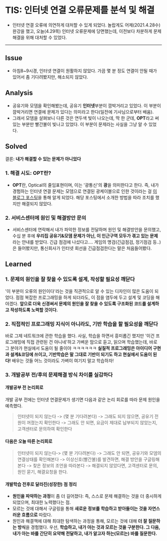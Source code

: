 # TIS: 인터넷 연결 오류문제를 분석 및 해결
* 인터넷 연결 오류에 의연하게 대처할 수 있게 되었다.
놀랍게도 어제(2021.4.28수)완강을 했고, 오늘(4.29목) 인터넷 오류문제에 당면했는데, 이전보다 차분하게 문제해결을 위해 대처할 수 있었다.
----

## Issue
* 아침8~9시경, 인터넷 연결이 원활하지 않았다. 가끔 몇 분 정도 연결이 안될 때가 있어서 좀 기다려봤지만, 해소되지 않았다.



## Analysis
* 공유기와 모뎀을 확인해봤는데, 공유기 **인터넷**부분이 깜박거리고 있었다. 이 부분이 깜박거리면 연결에 문제가 있다는 의미라고 한다(일전에 기사님으로부터 배움).
* 그래서 모뎀을 살펴보니 다른 것은 연두색 빛이 나오는데, 딱 한 군데, **OPT**라고 써있는 부분만 빨간불이 빛나고 있었다. 이 부분이 문제라는 사실을 그냥 알 수 있었다.



## Solved
결론: **내가 해결할 수 있는 문제가 아니었다**

### 1. 해결 시도: OPT란?
* **OPT**란, Optical의 줄임표현이며, 이는 '광통신'의 **광**을 의미한다고 한다. 즉, 내가 경험하는 인터넷 연결 문제는 모뎀으로 연결된 광케이블으로 인한 것이라는 걸 [이 블로그 포스팅](https://johngamgul.tistory.com/entry/%EC%9D%B8%ED%84%B0%EB%84%B7-%EB%AA%A8%EB%8E%80-OPT%EC%97%90-%EB%B9%A8%EA%B0%84%EB%B6%88%EC%9D%B4-%EB%93%A4%EC%96%B4%EC%98%A4%EA%B3%A0-%EC%9D%B8%ED%84%B0%EB%84%B7-%EC%95%88%EB%90%A0-%EB%95%8C-%ED%95%B4%EA%B2%B0%EB%B0%A9%EB%B2%95)을 통해 알게 되었다. 해당 포스팅에서 소개한 방법을 따라 조치를 했지만 해결되지 않았다.

### 2. 서비스센터에 원인 및 해결방안 문의
* 서비스센터에 연락해서 내가 파악한 정보를 전달하며 원인 및 해결방안을 문의했고, 수십 분 후에 **우리집 공유기&모뎀 문제가 아닌, 이 인근구역 모두가 겪고 있는 문제**라는 안내를 받았다. 긴급 점검에 나섰다고.... 게임의 명검(긴급점검, 정기점검 등..)은 들어봤지만, 통신회사가 인터넷 회선을 긴급점검한다는 말은 처음들어봤다.



## Learned
### 1. 문제의 원인을 잘 찾을 수 있도록 설계, 작성할 필요성 깨닫다
'이 부분이 오류의 원인이다'라는 것을 직관적으로 알 수 있는 디자인이 많은 도움이 되었다. 점점 복잡한 프로그래밍을 하게 되더라도, 이 점을 염두에 두고 설계 및 코딩을 해야겠다. **앞으로 더욱 신경써서 문제의 원인을 잘 찾을 수 있도록 구조화된 코드를 설계하고 작성하도록 노력할 것이다.**

### 2. 직접적인 프로그래밍 지식이 아니라도, 기반 학습을 할 필요성을 깨닫다
바로 그제 네트워크에 관한 학습을 했다. 사실, 학습을 하면서 흥미롭긴 했지만 '이건 프로그래밍에 직접 관련된 건 아니네'하고 가벼운 맘으로 듣고, 읽으며 학습했는데, 바로 그 분야가 현실에서 도움이 될 줄이야 ㅋㅋㅋㅋㅋㅋ **실질적 프로그래밍은 아이디어 구현과 설계&코딩에 쓰이고, 기반학습은 말 그대로 기반이 되기도 하고 현실에서 도움이 된다!** 배우는 것들 어느 것이라도 가벼이 여기지 말고 학습하자!

### 3. 개발공부 전/후의 문제해결 방식 차이를 실감하다
#### 개발공부 전 논리회로
개발 공부 전에는 인터넷 연결문제가 생기면 다음과 같은 논리 회로를 따라 문제 원인을 예측했다.
> 인터넷이 되지 않는다 -> (몇 분 기다려본다) -> 그래도 되지 않으면, 공유기 전원이 꺼졌는지 확인한다 -> 그래도 안 되면, 요금이 제대로 납부되지 않았는지, 고객센터로 문의하여 확인한다
#### 다음은 오늘 따른 논리회로
> 인터넷이 되지 않는다-> (몇 분 기다려본다) -> 그래도 안 되면, 공유기와 모뎀의 연결상태를 확인해본다 -> 이상신호(빨간불)를 발견하면, 해결 방안을 구글링해본다 -> 찾은 정보의 조언을 따라본다 -> 해결되지 않았다면, 고객센터로 문의, 원인 묻기, 해결요청을 한다.


#### 개발학습 전후로 달라진(성장한) 점 정리
* **원인을 파악하는 과정**이 좀 더 길어졌다: 즉, 스스로 문제 해결하는 것을 더 중시하게 되었으며, 최대한 노력했다는 점.
* 모르는 것에 대해서 구글링을 통해 **새로운 정보를 학습하고 받아들이는 것을 자연스러운 흐름으로** 따랐다.
* 원인과 해결책에 대해 최대한 탐색하는 과정을 통해, 모르는 것에 대해 **더 잘 질문하는 방식**을 경험했다. 우선, **학습하고, 내가 아는 것과 모르는 것을 구분한다. 그 다음, 내가 아는 바를 간단히 요약해 전달하고, 내가 알고자 하는(모르는) 바를 질문한다.**

